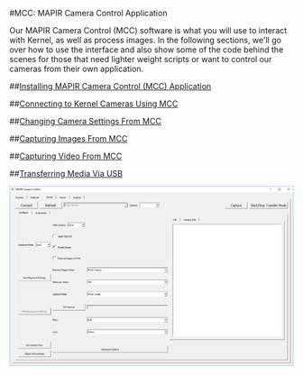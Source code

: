 #MCC: MAPIR Camera Control Application

Our MAPIR Camera Control (MCC) software is what you will use to interact with Kernel, as well as process images. In the following sections, we'll go over how to use the interface and also show some of the code behind the scenes for those that need lighter weight scripts or want to control our cameras from their own application.

##[Installing MAPIR Camera Control (MCC) Application](../software-interface/mcc/installation.html)

##[Connecting to Kernel Cameras Using MCC](../software-interface/mcc/connecting-to-kernel.html)

##[Changing Camera Settings From MCC](../software-interface/mcc/changing-camera-settings.html)

##[Capturing Images From MCC](../software-interface/mcc/capturing-images.html)

##[Capturing Video From MCC](../software-interface/mcc/capturing-video.html)

##[Transferring Media Via USB](../software-interface/mcc/transferring-media.html)


![](/assets/blank_kernel_tab.PNG)